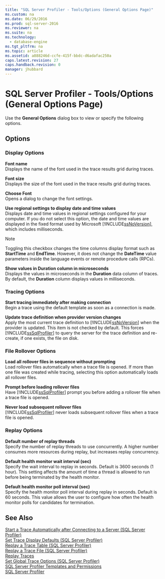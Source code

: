 ```yaml
---
title: "SQL Server Profiler - Tools/Options (General Options Page)"
ms.custom: na
ms.date: 06/29/2016
ms.prod: sql-server-2016
ms.reviewer: na
ms.suite: na
ms.technology: 
  - database-engine
ms.tgt_pltfrm: na
ms.topic: article
ms.assetid: a888246d-ccfe-415f-bbdc-d6adafac250a
caps.latest.revision: 27
caps.handback.revision: 0
manager: jhubbard
---
```

# SQL Server Profiler - Tools/Options (General Options Page)
  Use the **General Options** dialog box to view or specify the following options.  
  
## Options  
  
### Display Options  
 **Font name**  
 Displays the name of the font used in the trace results grid during traces.  
  
 **Font size**  
 Displays the size of the font used in the trace results grid during traces.  
  
 **Choose Font**  
 Opens a dialog to change the font settings.  
  
 **Use regional settings to display date and time values**  
 Displays date and time values in regional settings configured for your computer. If you do not select this option, the date and time values are displayed in the fixed format used by Microsoft [!INCLUDE[ssNoVersion](../../Topics/TopicNameContainA/tokens/ssNoVersion_md.md)], which includes milliseconds.  
  
> [!NOTE]  
>  Toggling this checkbox changes the time columns display format such as **StartTime** and **EndTime**. However, it does not change the **DateTime** value parameters inside the language events or remote procedure calls (RPCs).  
  
 **Show values in Duration column in microseconds**  
 Displays the values in microseconds in the **Duration** data column of traces. By default, the **Duration** column displays values in milliseconds.  
  
### Tracing Options  
 **Start tracing immediately after making connection**  
 Begin a trace using the default template as soon as a connection is made.  
  
 **Update trace definition when provider version changes**  
 Apply the most current trace definition to [!INCLUDE[ssNoVersion](../../Topics/TopicNameContainA/tokens/ssNoVersion_md.md)] when the provider is updated. This item is not checked by default. This forces [!INCLUDE[ssSqlProfiler](../../Topics/TopicNameContainA/tokens/ssSqlProfiler_md.md)] to query the server for the trace definition and re-create, if one exists, the file on disk.  
  
### File Rollover Options  
 **Load all rollover files in sequence without prompting**  
 Load rollover files automatically when a trace file is opened. If more than one file was created while tracing, selecting this option automatically loads all rollover files.  
  
 **Prompt before loading rollover files**  
 Have [!INCLUDE[ssSqlProfiler](../../Topics/TopicNameContainA/tokens/ssSqlProfiler_md.md)] prompt you before adding a rollover file when a trace file is opened.  
  
 **Never load subsequent rollover files**  
 [!INCLUDE[ssSqlProfiler](../../Topics/TopicNameContainA/tokens/ssSqlProfiler_md.md)] never loads subsequent rollover files when a trace file is opened.  
  
### Replay Options  
 **Default number of replay threads**  
 Specify the number of replay threads to use concurrently. A higher number consumes more resources during replay, but increases replay concurrency.  
  
 **Default health monitor wait interval (sec)**  
 Specify the wait interval to replay in seconds. Default is 3600 seconds (1 hour). This setting affects the amount of time a thread is allowed to run before being terminated by the health monitor.  
  
 **Default health monitor poll interval (sec)**  
 Specify the health monitor poll interval during replay in seconds. Default is 60 seconds. This value allows the user to configure how often the health monitor polls for candidates for termination.  
  
## See Also  
 [Start a Trace Automatically after Connecting to a Server &#40;SQL Server Profiler&#41;](../../Topics/TopicNameContainA/Start-a-Trace-Automatically-after-Connecting-to-a-Server--SQL-Server-Profiler-.md)   
 [Set Trace Display Defaults &#40;SQL Server Profiler&#41;](../../Topics/TopicNameNotContainA/Set-Trace-Display-Defaults--SQL-Server-Profiler-.md)   
 [Replay a Trace Table &#40;SQL Server Profiler&#41;](../../Topics/TopicNameContainA/Replay-a-Trace-Table--SQL-Server-Profiler-.md)   
 [Replay a Trace File &#40;SQL Server Profiler&#41;](../../Topics/TopicNameContainA/Replay-a-Trace-File--SQL-Server-Profiler-.md)   
 [Replay Traces](../../Topics/TopicNameNotContainA/Replay-Traces.md)   
 [Set Global Trace Options &#40;SQL Server Profiler&#41;](../../Topics/TopicNameNotContainA/Set-Global-Trace-Options--SQL-Server-Profiler-.md)   
 [SQL Server Profiler Templates and Permissions](../../Topics/TopicNameNotContainA/SQL-Server-Profiler-Templates-and-Permissions.md)   
 [SQL Server Profiler](../../Topics/TopicNameNotContainA/SQL-Server-Profiler.md)  
  
  